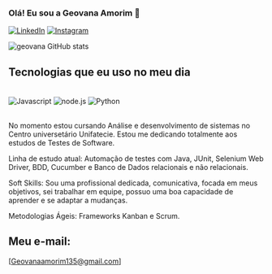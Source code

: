 ### Olá! Eu sou a Geovana Amorim 🫶

[![LinkedIn](https://img.shields.io/badge/LinkedIn-0077B5?style=for-the-badge&logo=linkedin&logoColor=white)](https://www.linkedin.com/in/geovanaamorim/)
[![Instagram](https://img.shields.io/badge/Instagram-E4405F?style=for-the-badge&logo=instagram&logoColor=white)](https://www.instagram.com/_geovana.amorim/)

![geovana GitHub stats](https://github-readme-stats.vercel.app/api?username=geovanaamorim&show_icons=true&theme=synthwave)

## Tecnologias que eu uso no meu dia 

<div style="display: inline_black>"><br/>
  <img align="center" alt="Javascript" src="https://img.shields.io/badge/JavaScript-F7DF1E?style=for-the-badge&logo=javascript&logoColor=black" />

   <img align="center" alt="node.js" src="https://img.shields.io/badge/Node.js-43853D?style=for-the-badge&logo=node.js&logoColor=white" />

   <img align="center" alt="Python" src="https://img.shields.io/badge/Python-14354C?style=for-the-badge&logo=python&logoColor=white" />
 
 <div><br/>

 No momento estou cursando Análise e desenvolvimento de sistemas no Centro universetário Unifatecie.
   Estou me dedicando totalmente aos estudos de Testes de Software.

Linha de estudo atual: Automação de testes com Java, JUnit, Selenium Web Driver, BDD, Cucumber e Banco de Dados relacionais e não relacionais.

Soft Skills:
Sou uma profissional dedicada, comunicativa, focada em meus objetivos, sei trabalhar em equipe, possuo uma boa capacidade de aprender e se adaptar a mudanças.

Metodologias Ágeis: Frameworks Kanban e Scrum.

## Meu e-mail:
[Geovanaamorim135@gmail.com]
